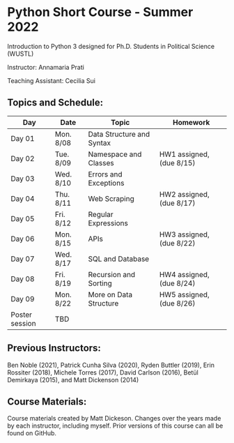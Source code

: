 # Python Short Course - Summer 2022

Introduction to Python 3 designed for Ph.D. Students in Political Science (WUSTL)

Instructor: Annamaria Prati

Teaching Assistant: Cecilia Sui

## Topics and Schedule:

| Day    | Date      | Topic                        | Homework			
|------- |-----------|------------------------------|------------------------------|
| Day 01 | Mon. 8/08 | Data Structure and Syntax    | 	  
| Day 02 | Tue. 8/09 | Namespace and Classes        | HW1 assigned, (due 8/15) 
| Day 03 | Wed. 8/10 | Errors and Exceptions        | 
| Day 04 | Thu. 8/11 | Web Scraping                 | HW2 assigned, (due 8/17) 
| Day 05 | Fri. 8/12 | Regular Expressions          | 
| Day 06 | Mon. 8/15 | APIs                         | HW3 assigned, (due 8/22) 
| Day 07 | Wed. 8/17 | SQL and Database	          | 
| Day 08 | Fri. 8/19 | Recursion and Sorting        | HW4 assigned, (due 8/24) 
| Day 09 | Mon. 8/22 | More on Data Structure       | HW5 assigned, (due 8/26) 
| Poster session     | TBD                          |  

## Previous Instructors:
Ben Noble (2021), Patrick Cunha Silva (2020), Ryden Buttler (2019), Erin Rossiter (2018),  Michele Torres (2017), David Carlson (2016), Betül Demirkaya (2015), and Matt Dickenson (2014)

## Course Materials:
Course materials created by Matt Dickeson. Changes over the years made by each instructor, including myself. Prior versions of this course can all be found on GitHub.
